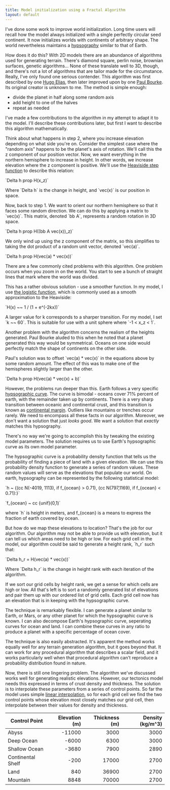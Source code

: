 ```yaml
---
title: Model initialization using a Fractal Algorithm
layout: default
---
```

I've done some work to improve world initialization. Long time users will recall how the model always initialized with a single perfectly circular seed continent. It now initializes worlds with continents of arbitrary shape.  The world nevertheless maintains a [hypsography](https://en.wikipedia.org/wiki/Elevation#Hypsography) similar to that of Earth. 

How does it do this? With 2D models there are an abundance of algorithms used for generating terrain. There's diamond square, perlin noise, brownian surfaces, genetic algorithms... None of these translate well to 3D, though, and there's not a lot of algorithms that are tailor made for the circumstance. Really, I've only found one serious contender. This algorithm was first described by one [Hugo Elias](http://freespace.virgin.net/hugo.elias/models/m_landsp.htm), then later improved upon by one [Paul Bourke](http://paulbourke.net/fractals/noise/). Its original creator is unknown to me. The method is simple enough:

 * divide the planet in half along some random axis
 * add height to one of the halves
 * repeat as needed

I've made a few contributions to the algorithm in my attempt to adapt it to the model. I'll describe these contributions later, but first I want to describe this algorithm mathematically. 

Think about what happens in step 2, where you increase elevation depending on what side you're on. Consider the simplest case where the "random axis" happens to be the planet's axis of rotation. We'll call this the z component of our position vector. Now, we want everything in the northern hemisphere to increase in height. In other words, we increase elevation where the z component is positive. We'll use the [Heaviside step function](https://en.wikipedia.org/wiki/Heaviside_step_function) to describe this relation: 
	
<p>`Delta h prop H(x_z)`</p>
	
<p>Where `Delta h` is the change in height, and `vec(x)` is our position in space. </p>

<p>Now, back to step 1. We want to orient our northern hemisphere so that it faces some random direction. We can do this by applying a matrix to `vec(x)`. This matrix, denoted `bb A`, represents a random rotation in 3D space. </p>

<p>`Delta h prop H((bb A vec(x))_z)`</p>

<p>We only wind up using the z component of the matrix, so this simplifies to taking the dot product of a random unit vector, denoted `vec(a)`.</p>

<p>`Delta h prop H(vec(a) * vec(x))`</p>

There are a few commonly cited problems with this algorithm. One problem occurs when you zoom in on the world. You start to see a bunch of straight lines that mark where the world was divided. 

This has a rather obvious solution - use a smoother function. In my model, I use [the logistic function](https://en.wikipedia.org/wiki/Heaviside_step_function#Analytic_approximations), which is commonly used as a smooth approximation to the Heaviside:

<p>`H(x) ~~ 1 / (1 + e^(-2kx))`</p>

<p>A larger value for k corresponds to a sharper transition. For my model, I set `k ~~ 60`. This is suitable for use with a unit sphere where `-1 < x_z < 1`. </p>

Another problem with the algorithm concerns the realism of the heights generated. Paul Bourke aluded to this when he noted that a planet generated this way would be symmetrical. Oceans on one side would perfectly match the shape of continents on the other side.

<p>Paul's solution was to offset `vec(a) * vec(x)` in the equations above by some random amount. The effect of this was to make one of the hemispheres slightly larger than the other. </p>

<p>`Delta h prop H(vec(a) * vec(x) + b)`</p>

However, the problems run deeper than this. Earth follows a very specific [hypsographic curve](https://en.wikipedia.org/wiki/Elevation#Hypsography). The curve is bimodal - oceans cover 71% percent of earth, with the remainder taken up by continents. There is a very sharp transition between oceanic and continental crust, and this transition is known as [continental margin](https://en.wikipedia.org/wiki/Continental_margin). Outliers like mountains or trenches occur rarely. We need to encompass all these facts in our algorithm. Moreover, we don't want a solution that just *looks good*. We want a solution that *exactly* matches this hypsography. 

There's no way we're going to accomplish this by tweaking the existing model parameters. The solution requires us to use Earth's hypsographic curve as its own model parameter.

The hypsographic curve is a probability density function that tells us the probability of finding a piece of land with a given elevation. We can use this probability density function to generate a series of random values. These random values will serve as the elevations that populate our world. On earth, hypsography can be represented by the following statistical model:

<p>`h ~ {(cc N(-4019, 1113), if f_{ocean} > 0.71),
		 (cc N(797,1169),    if f_{ocean} < 0.71):}`</p>
<p>`f_{ocean} ~ cc {unif}(0,1)`</p>

<p>where `h` is height in meters, and f_{ocean} is a means to express the fraction of earth covered by ocean. </p>

<p>But how do we map these elevations to location? That's the job for our algorithm. Our algorithm may not be able to provide us with elevation, but it can tell us which areas need to be high or low. For each grid cell in the model, our algorithm could be said to generate a height rank, `h_r` such that:</p>

<p>`Delta h_r = H(vec(a) * vec(x))`</p>

<p>Where `Delta h_r` is the change in height rank with each iteration of the algorithm. </p>

If we sort our grid cells by height rank, we get a sense for which cells are high or low. All that's left is to sort a randomly generated list of elevations and pair them up with our ordered list of grid cells. Each grid cell now has an elevation that is in keeping with the hypsographic curve. 

The technique is remarkably flexible. I can generate a planet similar to Earth, or Mars, or any other planet for which the hypsographic curve is known. I can also decompose Earth's hypsographic curve, seperating curves for ocean and land. I can combine these curves in any ratio to produce a planet with a specific percentage of ocean cover. 

The technique is also easily abstracted. It's apparent the method works equally well for any terrain generation algorithm, but it goes beyond that. It can work for any procedural algorithm that describes a scalar field, and it works particularly well when that procedural algorithm can't reproduce a probability distribution found in nature. 

Now, there is still one lingering problem. The algorithm we've discussed works well for generating realistic elevations. However, our tectonics model needs this expressed in terms of crust density and thickness. The solution is to interpolate these parameters from a series of control points. So far the model uses simple [linear interpolation](https://en.wikipedia.org/wiki/Linear_interpolation), so for each grid cell we find the two control points whose elevation most closely matches our grid cell, then interpolate between their values for density and thickness.

| Control Point | Elevation (m) | Thickness (m) | Density (kg/m^3) |
|---------------|--------------:|--------------:|----------------------:|
| Abyss         | -11000        | 3000          | 3000                  |
| Deep Ocean    | -6000         | 6300          | 3000                  |
| Shallow Ocean | -3680         | 7900          | 2890                  |
| Continental Shelf | -200      | 17000         | 2700                  |
| Land          | 840           | 36900         | 2700                  |
| Mountain      | 8848          | 70000         | 2700                  |


